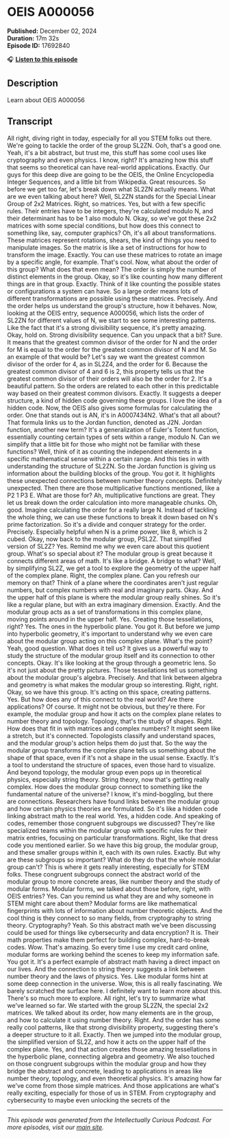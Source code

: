 # OEIS A000056

**Published:** December 02, 2024  
**Duration:** 17m 32s  
**Episode ID:** 17692840

🎧 **[Listen to this episode](https://intellectuallycurious.buzzsprout.com/2529712/episodes/17692840-oeis-a000056)**

## Description

Learn about OEIS A000056

## Transcript

All right, diving right in today, especially for all you STEM folks out there. We're going to tackle the order of the group SL2ZN. Ooh, that's a good one. Yeah, it's a bit abstract, but trust me, this stuff has some cool uses like cryptography and even physics. I know, right? It's amazing how this stuff that seems so theoretical can have real-world applications. Exactly. Our guys for this deep dive are going to be the OEIS, the Online Encyclopedia Integer Sequences, and a little bit from Wikipedia. Great resources. So before we get too far, let's break down what SL2ZN actually means. What are we even talking about here? Well, SL2ZN stands for the Special Linear Group of 2x2 Matrices. Right, so matrices. Yes, but with a few specific rules. Their entries have to be integers, they're calculated modulo N, and their determinant has to be 1 also modulo N. Okay, so we've got these 2x2 matrices with some special conditions, but how does this connect to something like, say, computer graphics? Oh, it's all about transformations. These matrices represent rotations, shears, the kind of things you need to manipulate images. So the matrix is like a set of instructions for how to transform the image. Exactly. You can use these matrices to rotate an image by a specific angle, for example. That's cool. Now, what about the order of this group? What does that even mean? The order is simply the number of distinct elements in the group. Okay, so it's like counting how many different things are in that group. Exactly. Think of it like counting the possible states or configurations a system can have. So a large order means lots of different transformations are possible using these matrices. Precisely. And the order helps us understand the group's structure, how it behaves. Now, looking at the OEIS entry, sequence A000056, which lists the order of SL2ZN for different values of N, we start to see some interesting patterns. Like the fact that it's a strong divisibility sequence, it's pretty amazing. Okay, hold on. Strong divisibility sequence. Can you unpack that a bit? Sure. It means that the greatest common divisor of the order for N and the order for M is equal to the order for the greatest common divisor of N and M. So an example of that would be? Let's say we want the greatest common divisor of the order for 4, as in SL2Z4, and the order for 6. Because the greatest common divisor of 4 and 6 is 2, this property tells us that the greatest common divisor of their orders will also be the order for 2. It's a beautiful pattern. So the orders are related to each other in this predictable way based on their greatest common divisors. Exactly. It suggests a deeper structure, a kind of hidden code governing these groups. I love the idea of a hidden code. Now, the OEIS also gives some formulas for calculating the order. One that stands out is AN, it's in A0007434N2. What's that all about? That formula links us to the Jordan function, denoted as J2N. Jordan function, another new term? It's a generalization of Euler's Totent function, essentially counting certain types of sets within a range, modulo N. Can we simplify that a little bit for those who might not be familiar with these functions? Well, think of it as counting the independent elements in a specific mathematical sense within a certain range. And this ties in with understanding the structure of SL2ZN. So the Jordan function is giving us information about the building blocks of the group. You got it. It highlights these unexpected connections between number theory concepts. Definitely unexpected. Then there are those multiplicative functions mentioned, like a P2 1 P3 E. What are those for? Ah, multiplicative functions are great. They let us break down the order calculation into more manageable chunks. Oh, good. Imagine calculating the order for a really large N. Instead of tackling the whole thing, we can use these functions to break it down based on N's prime factorization. So it's a divide and conquer strategy for the order. Precisely. Especially helpful when N is a prime power, like 8, which is 2 cubed. Okay, now back to the modular group, PSL2Z. That simplified version of SL2Z? Yes. Remind me why we even care about this quotient group. What's so special about it? The modular group is great because it connects different areas of math. It's like a bridge. A bridge to what? Well, by simplifying SL2Z, we get a tool to explore the geometry of the upper half of the complex plane. Right, the complex plane. Can you refresh our memory on that? Think of a plane where the coordinates aren't just regular numbers, but complex numbers with real and imaginary parts. Okay. And the upper half of this plane is where the modular group really shines. So it's like a regular plane, but with an extra imaginary dimension. Exactly. And the modular group acts as a set of transformations in this complex plane, moving points around in the upper half. Yes. Creating those tessellations, right? Yes. The ones in the hyperbolic plane. You got it. But before we jump into hyperbolic geometry, it's important to understand why we even care about the modular group acting on this complex plane. What's the point? Yeah, good question. What does it tell us? It gives us a powerful way to study the structure of the modular group itself and its connection to other concepts. Okay. It's like looking at the group through a geometric lens. So it's not just about the pretty pictures. Those tessellations tell us something about the modular group's algebra. Precisely. And that link between algebra and geometry is what makes the modular group so interesting. Right, right. Okay, so we have this group. It's acting on this space, creating patterns. Yes. But how does any of this connect to the real world? Are there applications? Of course. It might not be obvious, but they're there. For example, the modular group and how it acts on the complex plane relates to number theory and topology. Topology, that's the study of shapes. Right. How does that fit in with matrices and complex numbers? It might seem like a stretch, but it's connected. Topologists classify and understand spaces, and the modular group's action helps them do just that. So the way the modular group transforms the complex plane tells us something about the shape of that space, even if it's not a shape in the usual sense. Exactly. It's a tool to understand the structure of spaces, even those hard to visualize. And beyond topology, the modular group even pops up in theoretical physics, especially string theory. String theory, now that's getting really complex. How does the modular group connect to something like the fundamental nature of the universe? I know, it's mind-boggling, but there are connections. Researchers have found links between the modular group and how certain physics theories are formulated. So it's like a hidden code linking abstract math to the real world. Yes, a hidden code. And speaking of codes, remember those congruent subgroups we discussed? They're like specialized teams within the modular group with specific rules for their matrix entries, focusing on particular transformations. Right, like that dress code you mentioned earlier. So we have this big group, the modular group, and these smaller groups within it, each with its own rules. Exactly. But why are these subgroups so important? What do they do that the whole modular group can't? This is where it gets really interesting, especially for STEM folks. These congruent subgroups connect the abstract world of the modular group to more concrete areas, like number theory and the study of modular forms. Modular forms, we talked about those before, right, with OEIS entries? Yes. Can you remind us what they are and why someone in STEM might care about them? Modular forms are like mathematical fingerprints with lots of information about number theoretic objects. And the cool thing is they connect to so many fields, from cryptography to string theory. Cryptography? Yeah. So this abstract math we've been discussing could be used for things like cybersecurity and data encryption? It is. Their math properties make them perfect for building complex, hard-to-break codes. Wow. That's amazing. So every time I use my credit card online, modular forms are working behind the scenes to keep my information safe. You got it. It's a perfect example of abstract math having a direct impact on our lives. And the connection to string theory suggests a link between number theory and the laws of physics. Yes. Like modular forms hint at some deep connection in the universe. Wow, this is all really fascinating. We barely scratched the surface here. I definitely want to learn more about this. There's so much more to explore. All right, let's try to summarize what we've learned so far. We started with the group SL2ZN, the special 2x2 matrices. We talked about its order, how many elements are in the group, and how to calculate it using number theory. Right. And the order has some really cool patterns, like that strong divisibility property, suggesting there's a deeper structure to it all. Exactly. Then we jumped into the modular group, the simplified version of SL2Z, and how it acts on the upper half of the complex plane. Yes, and that action creates those amazing tessellations in the hyperbolic plane, connecting algebra and geometry. We also touched on those congruent subgroups within the modular group and how they bridge the abstract and concrete, leading to applications in areas like number theory, topology, and even theoretical physics. It's amazing how far we've come from those simple matrices. And those applications are what's really exciting, especially for those of us in STEM. From cryptography and cybersecurity to maybe even unlocking the secrets of the

---
*This episode was generated from the Intellectually Curious Podcast. For more episodes, visit our [main site](https://intellectuallycurious.buzzsprout.com).*
